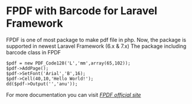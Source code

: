 # FPDF with Barcode for Laravel Framework
FPDF is one of most package to make pdf file in php. Now, the package is supported in newest Laravel Framework (6.x & 7.x)
The package including barcode class in FPDF

```
$pdf = new PDF_Code128('L','mm',array(65,102));
$pdf->AddPage();
$pdf->SetFont('Arial','B',16);
$pdf->Cell(40,10,'Hello World!');
dd($pdf->Output('','anu'));
```

For more documentation you can visit *[FPDF official site](www.fpdf.org)*
